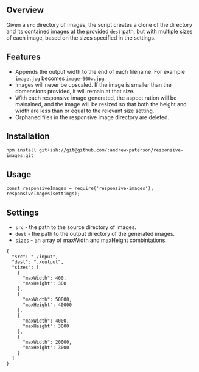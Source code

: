 ## Overview

Given a `src` directory of images, the script creates a clone of the directory and its contained images at the provided `dest` path, but with multiple sizes of each image, based on the sizes specified in the settings. 

## Features

* Appends the output width to the end of each filename. For example `image.jpg` becomes `image-600w.jpg`.
* Images will never be upscaled. If the image is smaller than the domensions provided, it will remain at that size.
* With each responsive image generated, the aspect ration will be mainained, and the image will be resized so that both the height and width are less than or equal to the relevant size setting.
* Orphaned files in the responsive image directory are deleted.

## Installation

`npm install git+ssh://git@github.com/:andrew-paterson/responsive-images.git`

## Usage

    const responsiveImages = require('responsive-images');
    responsiveImages(settings);

## Settings

* `src` - the path to the source directory of images.
* `dest` - the path to the output directory of the generated images.
* `sizes` - an array of maxWidth and maxHeight combintations.
``` 
{
  "src": "./input",
  "dest": "./output",
  "sizes": [
    {
      "maxWidth": 400,
      "maxHeight": 300
    },
    {
      "maxWidth": 50000,
      "maxHeight": 40000
    },
    {
      "maxWidth": 4000,
      "maxHeight": 3000
    },
    {
      "maxWidth": 20000,
      "maxHeight": 3000
    }
  ]
}
```